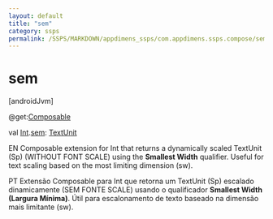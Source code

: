 ```yaml
---
layout: default
title: "sem"
category: ssps
permalink: /SSPS/MARKDOWN/appdimens_ssps/com.appdimens.ssps.compose/sem.html
---
```


# sem

[androidJvm]

@get:[Composable](https://developer.android.com/reference/kotlin/androidx/compose/runtime/Composable.html)

val [Int](https://kotlinlang.org/api/core/kotlin-stdlib/kotlin/-int/index.html).[sem](sem.md): [TextUnit](https://developer.android.com/reference/kotlin/androidx/compose/ui/unit/TextUnit.html)

EN Composable extension for Int that returns a dynamically scaled TextUnit (Sp) (WITHOUT FONT SCALE) using the **Smallest Width** qualifier. Useful for text scaling based on the most limiting dimension (sw).

PT Extensão Composable para Int que retorna um TextUnit (Sp) escalado dinamicamente (SEM FONTE SCALE) usando o qualificador **Smallest Width (Largura Mínima)**. Útil para escalonamento de texto baseado na dimensão mais limitante (sw).